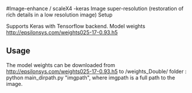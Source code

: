 #Image-enhance / scaleX4 -keras
Image super-resolution (restoration of rich details in a low resolution image) 
Setup

Supports Keras with  Tensorflow backend. 
Model weights http://epsilonsys.com/weights025-17-0.93.h5

## Usage
The model weights can be downloaded from http://epsilonsys.com/weights025-17-0.93.h5 to /weights_Double/ folder :<br>
python main_dirpath.py "imgpath", where imgpath is a full path to the image.
